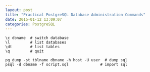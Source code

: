 ```yaml
---
layout: post
title: "Practical PostgreSQL Database Administration Commands"
date: 2015-01-12 13:09:07
categories: PostgreSQL
---
```


    \c dbname  # switch database
    \l         # list databases
    \dt        # list tables
    \q         # quit

    pg_dump -st tblname dbname -h host -U user  # dump sql
    psql -d dbname -f script.sql              # import sql